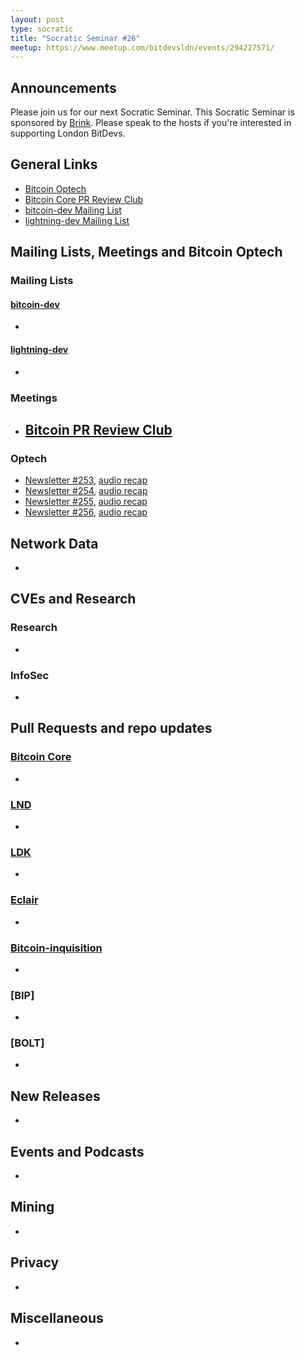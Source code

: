 ```yaml
---
layout: post
type: socratic
title: "Socratic Seminar #26"
meetup: https://www.meetup.com/bitdevsldn/events/294227571/
---
```


## Announcements

Please join us for our next Socratic Seminar. This Socratic Seminar is sponsored by [Brink](https://brink.dev).
Please speak to the hosts if you're interested in supporting London BitDevs.

## General Links

* [Bitcoin Optech](https://bitcoinops.org)
* [Bitcoin Core PR Review Club](https://bitcoincore.reviews)
* [bitcoin-dev Mailing List](https://lists.linuxfoundation.org/pipermail/bitcoin-dev)
* [lightning-dev Mailing List](https://lists.linuxfoundation.org/pipermail/lightning-dev)

## Mailing Lists, Meetings and Bitcoin Optech
### Mailing Lists
#### [bitcoin-dev](https://lists.linuxfoundation.org/pipermail/bitcoin-dev)
-

#### [lightning-dev](https://lists.linuxfoundation.org/pipermail/lightning-dev)
-

### Meetings
- [Bitcoin PR Review Club](https://bitcoincore.reviews)
  -

### Optech
- [Newsletter #253](https://bitcoinops.org/en/newsletters/2023/05/31/), [audio recap](https://bitcoinops.org/en/podcast/2023/06/01/)
- [Newsletter #254](https://bitcoinops.org/en/newsletters/2023/06/07/), [audio recap](https://bitcoinops.org/en/podcast/2023/06/08/)
- [Newsletter #255](https://bitcoinops.org/en/newsletters/2023/06/14/), [audio recap](https://bitcoinops.org/en/podcast/2023/06/15/)
- [Newsletter #256](https://bitcoinops.org/en/newsletters/2023/06/21/), [audio recap](https://bitcoinops.org/en/podcast/2023/06/22/)

## Network Data
-

## CVEs and Research
### Research
-

### InfoSec
-

## Pull Requests and repo updates
### [Bitcoin Core](https://github.com/bitcoin/bitcoin)
-


### [LND](https://github.com/lightningnetwork/lnd)
-

### [LDK](https://github.com/lightningdevkit/rust-lightning)
-

### [Eclair](https://github.com/ACINQ/eclair)
-

### [Bitcoin-inquisition](https://github.com/bitcoin-inquisition/bitcoin)
-

### [BIP]
-

### [BOLT]
-

## New Releases
-

## Events and Podcasts
-

## Mining
-

## Privacy
-

## Miscellaneous
-
